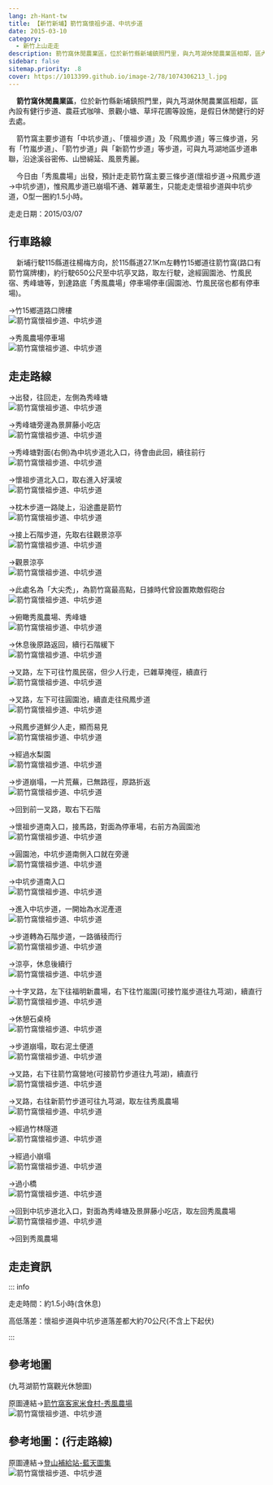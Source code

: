 ```yaml
---
lang: zh-Hant-tw
title: 【新竹新埔】箭竹窩懷祖步道、中坑步道
date: 2015-03-10
category: 
  - 新竹上山走走
description: 箭竹窩休閒農業區，位於新竹縣新埔鎮照門里，與九芎湖休閒農業區相鄰，區內設有健行步道、農莊式咖啡、景觀小塘、草坪花圃等設施，是假日休閒健行的好去處。 箭竹窩主要步道有「中坑步道」、「懷祖步道」及「飛鳳步道」等三條步道，另有「竹嵐步道」、「箭竹步道」與「新箭竹步道」等步道，可與九芎湖地區步道串聯，沿途溪谷密佈、山巒綿延、風景秀麗。 今日由「秀風農場」出發，預計走走箭竹窩主要三條步道(懷祖步道→飛鳳步道→中坑步道)，惟飛鳳步道已崩塌不通、雜草叢生，只能走走懷祖步道與中坑步道，O型一圈約1.5小時。
sidebar: false
sitemap.priority: .8
cover: https://1013399.github.io/image-2/78/1074306213_l.jpg
---
```


    **箭竹窩休閒農業區**，位於新竹縣新埔鎮照門里，與九芎湖休閒農業區相鄰，區內設有健行步道、農莊式咖啡、景觀小塘、草坪花圃等設施，是假日休閒健行的好去處。  

    箭竹窩主要步道有「中坑步道」、「懷祖步道」及「飛鳳步道」等三條步道，另有「竹嵐步道」、「箭竹步道」與「新箭竹步道」等步道，可與九芎湖地區步道串聯，沿途溪谷密佈、山巒綿延、風景秀麗。  

<!-- more -->

    今日由「秀風農場」出發，預計走走箭竹窩主要三條步道(懷祖步道→飛鳳步道→中坑步道)，惟飛鳳步道已崩塌不通、雜草叢生，只能走走懷祖步道與中坑步道，O型一圈約1.5小時。

走走日期：2015/03/07

## 行車路線

    新埔行駛115縣道往楊梅方向，於115縣道27.1Km左轉竹15鄉道往箭竹窩(路口有箭竹窩牌樓)，約行駛650公尺至中坑亭叉路，取左行駛，途經圓園池、竹風民宿、秀峰塘等，到達路底「秀風農場」停車場停車(圓園池、竹風民宿也都有停車場)。  

→竹15鄉道路口牌樓  
![箭竹窩懷祖步道、中坑步道](https://1013399.github.io/image-2/78/1074308200_l.jpg)

→秀風農場停車場  
![箭竹窩懷祖步道、中坑步道](https://1013399.github.io/image-2/78/1074306314_l.jpg)

## 走走路線

→出發，往回走，左側為秀峰塘  
![箭竹窩懷祖步道、中坑步道](https://1013399.github.io/image-2/78/1074310254_l.jpg)

→秀峰塘旁邊為景屏藤小吃店  
![箭竹窩懷祖步道、中坑步道](https://1013399.github.io/image-2/78/1074310558_l.jpg)

→秀峰塘對面(右側)為中坑步道北入口，待會由此回，續往前行  
![箭竹窩懷祖步道、中坑步道](https://1013399.github.io/image-2/78/1074310255_l.jpg)

→懷祖步道北入口，取右進入好漢坡  
![箭竹窩懷祖步道、中坑步道](https://1013399.github.io/image-2/78/1074308203_l.jpg)

→枕木步道一路陡上，沿途盡是箭竹  
![箭竹窩懷祖步道、中坑步道](https://1013399.github.io/image-2/78/1074306316_l.jpg)

→接上石階步道，先取右往觀景涼亭  
![箭竹窩懷祖步道、中坑步道](https://1013399.github.io/image-2/78/1074309871_l.jpg)

→觀景涼亭  
![箭竹窩懷祖步道、中坑步道](https://1013399.github.io/image-2/78/1074307898_l.jpg)

→此處名為「大尖禿」，為箭竹窩最高點，日據時代曾設置欺敵假砲台  
![箭竹窩懷祖步道、中坑步道](https://1013399.github.io/image-2/78/1074306915_l.jpg)

→俯瞰秀風農場、秀峰塘  
![箭竹窩懷祖步道、中坑步道](https://1013399.github.io/image-2/78/1074306105_l.jpg)

→休息後原路返回，續行石階緩下  
![箭竹窩懷祖步道、中坑步道](https://1013399.github.io/image-2/78/1074309776_l.jpg)

→叉路，左下可往竹風民宿，但少人行走，已雜草掩徑，續直行  
![箭竹窩懷祖步道、中坑步道](https://1013399.github.io/image-2/78/1074308111_l.jpg)

→叉路，左下可往圓園池，續直走往飛鳳步道  
![箭竹窩懷祖步道、中坑步道](https://1013399.github.io/image-2/78/1074310257_l.jpg)

→飛鳳步道鮮少人走，顯而易見  
![箭竹窩懷祖步道、中坑步道](https://1013399.github.io/image-2/78/1074306106_l.jpg)

→經過水梨園  
![箭竹窩懷祖步道、中坑步道](https://1013399.github.io/image-2/78/1074308652_l.jpg)

→步道崩塌，一片荒蕪，已無路徑，原路折返  
![箭竹窩懷祖步道、中坑步道](https://1013399.github.io/image-2/78/1074309681_l.jpg)

→回到前一叉路，取右下石階

→懷祖步道南入口，接馬路，對面為停車場，右前方為圓園池  
![箭竹窩懷祖步道、中坑步道](https://1013399.github.io/image-2/78/1074306212_l.jpg)

→圓園池，中坑步道南側入口就在旁邊  
![箭竹窩懷祖步道、中坑步道](https://1013399.github.io/image-2/78/1074308205_l.jpg)

→中坑步道南入口  
![箭竹窩懷祖步道、中坑步道](https://1013399.github.io/image-2/78/1074306213_l.jpg)

→進入中坑步道，一開始為水泥產道  
![箭竹窩懷祖步道、中坑步道](https://1013399.github.io/image-2/78/1074306107_l.jpg)

→步道轉為石階步道，一路循稜而行  
![箭竹窩懷祖步道、中坑步道](https://1013399.github.io/image-2/78/1074308112_l.jpg)

→涼亭，休息後續行  
![箭竹窩懷祖步道、中坑步道](https://1013399.github.io/image-2/78/1074307587_l.jpg)

→十字叉路，左下往福明新農場，右下往竹嵐園(可接竹嵐步道往九芎湖)，續直行  
![箭竹窩懷祖步道、中坑步道](https://1013399.github.io/image-2/78/1074308206_l.jpg)

→休憩石桌椅  
![箭竹窩懷祖步道、中坑步道](https://1013399.github.io/image-2/78/1074308565_l.jpg)

→步道崩塌，取右泥土便道  
![箭竹窩懷祖步道、中坑步道](https://1013399.github.io/image-2/78/1074308113_l.jpg)

→叉路，右下往箭竹窩營地(可接箭竹步道往九芎湖)，續直行  
![箭竹窩懷祖步道、中坑步道](https://1013399.github.io/image-2/78/1074309271_l.jpg)

→叉路，右往新箭竹步道可往九芎湖，取左往秀風農場  
![箭竹窩懷祖步道、中坑步道](https://1013399.github.io/image-2/78/1074307588_l.jpg)

→經過竹林隧道  
![箭竹窩懷祖步道、中坑步道](https://1013399.github.io/image-2/78/1074309685_l.jpg)

→經過小崩塌  
![箭竹窩懷祖步道、中坑步道](https://1013399.github.io/image-2/78/1074306109_l.jpg)

→過小橋  
![箭竹窩懷祖步道、中坑步道](https://1013399.github.io/image-2/78/1074306717_l.jpg)

→回到中坑步道北入口，對面為秀峰塘及景屏藤小吃店，取左回秀風農場  
![箭竹窩懷祖步道、中坑步道](https://1013399.github.io/image-2/78/1074308957_l.jpg)

→回到秀風農場

## 走走資訊
::: info

走走時間：約1.5小時(含休息)

高低落差：懷祖步道與中坑步道落差都大約70公尺(不含上下起伏)

:::

## 參考地圖
(九芎湖箭竹窩觀光休憩圖)  

原圖連結→[箭竹窩客家米食村-秀風農場](http://jjwh.myweb.hinet.net/a12.htm)  
![箭竹窩懷祖步道、中坑步道](https://1013399.github.io/image-2/78/1074313689_l.jpg)

## 參考地圖：(行走路線)  

原圖連結→[登山補給站-藍天圖集](http://www.keepon.com.tw/DiscussLoad.aspx?code=314B5CF9AEC3A191FF2C7E1C60047FAC497DF524E23CDB55)  
![箭竹窩懷祖步道、中坑步道](https://1013399.github.io/image-2/78/1074311114_l.jpg)